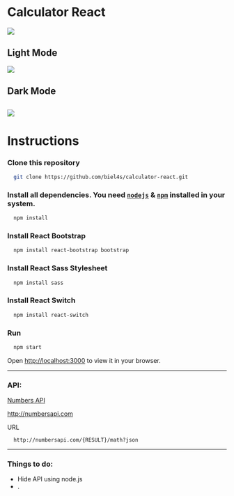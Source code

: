 # Calculator React

![](https://i.imgur.com/ihkQZbJ.gif)

## Light Mode
![](https://i.imgur.com/Fnd5P9p.png)

## Dark Mode
![](https://i.imgur.com/jDEDhPH.png)
---
# Instructions

### Clone this repository

```bash 
  git clone https://github.com/biel4s/calculator-react.git 
```
### Install all dependencies. You need [`nodejs`](https://nodejs.org/en/) & [`npm`](https://www.npmjs.com/) installed in your system.

```bash
  npm install
```

### Install React Bootstrap 
  
```bash 
  npm install react-bootstrap bootstrap
```

### Install React Sass Stylesheet
  
```bash 
  npm install sass
```

### Install React Switch

```bash 
  npm install react-switch
```

### Run
```bash
  npm start
```
Open [http://localhost:3000](http://localhost:3000) to view it in your browser.

---

### API:
  [Numbers API](http://numbersapi.com)
  
  http://numbersapi.com
  
  URL 
```
  http://numbersapi.com/{RESULT}/math?json
```
  
---

### Things to do: 
- Hide API using node.js
- .
